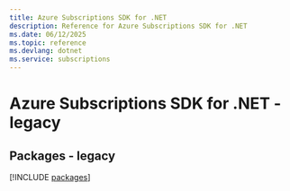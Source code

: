 ```yaml
---
title: Azure Subscriptions SDK for .NET
description: Reference for Azure Subscriptions SDK for .NET
ms.date: 06/12/2025
ms.topic: reference
ms.devlang: dotnet
ms.service: subscriptions
---
```

# Azure Subscriptions SDK for .NET - legacy
## Packages - legacy
[!INCLUDE [packages](subscriptions-index.md)]